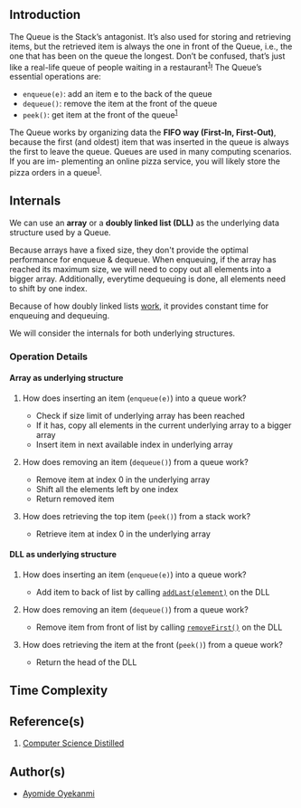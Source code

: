 ## Introduction
The Queue is the Stack’s antagonist. It’s also used for storing and retrieving items, but the retrieved item is always the one in front of the Queue, i.e., the one that has been on the queue the longest. Don’t be confused, that’s just like a real-life queue of people waiting in a restaurant<sup>[1](https://github.com/oyekanmiayo/data-structures-all-langs/tree/main/stack#references)</sup>! The Queue’s essential operations are:
* `enqueue(e)`: add an item e to the back of the queue
* `dequeue()`: remove the item at the front of the queue
* `peek()`: get item at the front of the queue<sup>[1](https://github.com/oyekanmiayo/data-structures-all-langs/tree/main/stack#references)</sup>

The Queue works by organizing data the **FIFO way (First-In, First-Out)**, because the first (and oldest) item that was inserted in the queue is always the first to leave the queue. Queues are used in many computing scenarios. If you are im- plementing an online pizza service, you will likely store the pizza orders in a queue<sup>[1](https://github.com/oyekanmiayo/data-structures-all-langs/tree/main/stack#references)</sup>.

## Internals
We can use an **array** or a **doubly linked list (DLL)** as the underlying data structure used by a Queue. 

Because arrays have a fixed size, they don't provide the optimal performance for enqueue & dequeue. When enqueuing, if the array has reached its maximum size, we will need to copy out all elements into a bigger array. Additionally, everytime dequeuing is done, all elements need to shift by one index. 

Because of how doubly linked lists [work](https://github.com/oyekanmiayo/data-structures-all-langs/tree/main/linkedlist/doubly), it provides constant time for enqueuing and dequeuing. 

We will consider the internals for both underlying structures.

### Operation Details

#### Array as underlying structure
1. How does inserting an item (`enqueue(e)`) into a queue work?
    * Check if size limit of underlying array has been reached
    * If it has, copy all elements in the current underlying array to a bigger array
    * Insert item in next available index in underlying array

2. How does removing an item (`dequeue()`) from a queue work?
    * Remove item at index 0 in the underlying array 
    * Shift all the elements left by one index
    * Return removed item 

3. How does retrieving the top item (`peek()`) from a stack work?
    * Retrieve item at index 0 in the underlying array 

#### DLL as underlying structure
1. How does inserting an item (`enqueue(e)`) into a queue work?
    * Add item to back of list by calling [`addLast(element)`](https://github.com/oyekanmiayo/data-structures-all-langs/blob/main/linkedlist/doubly/java/DoublyLinkedList.java#L63) on the DLL

2. How does removing an item (`dequeue()`) from a queue work?
    * Remove item from front of list by calling [`removeFirst()`](https://github.com/oyekanmiayo/data-structures-all-langs/blob/main/linkedlist/doubly/java/DoublyLinkedList.java#L136) on the DLL

3. How does retrieving the item at the front (`peek()`) from a queue work?
    * Return the head of the DLL

## Time Complexity

## Reference(s)
1. [Computer Science Distilled](https://www.amazon.co.uk/Computer-Science-Distilled-Computational-Problems/dp/0997316020/ref=sr_1_1?adgrpid=52658140545&dchild=1&gclid=Cj0KCQjw8fr7BRDSARIsAK0Qqr6bz1aEFd_X517mpcZBAGaDJaeg-WARxB6mwEMMtupTPnTGI0a-1SIaAmH5EALw_wcB&hvadid=259122221401&hvdev=c&hvlocint=9041110&hvlocphy=1010294&hvnetw=g&hvqmt=e&hvrand=6311385300851562426&hvtargid=kwd-297429021778&hydadcr=17613_1817768&keywords=computer+science+distilled&qid=1602170396&sr=8-1&tag=googhydr-21)

## Author(s)
* [Ayomide Oyekanmi](https://github.com/oyekanmiayo)
